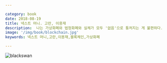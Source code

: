```yaml
---

category: book
date: 2018-08-19
title: 넥스트 머니. 고란, 이용재
description:  나는 가상화폐와 법정화폐와 실체가 모두 '없음'으로 퉁처지는 게 불편하다. 화폐의 실체는 금본위제 폐지 이후 사회문화적 신뢰가 축적되어 형성된 것이라고 생각한다. 가상화폐는 사회문화적 인식의 축적이 비교적 부족하다. 미래를 내다보는 측면에서는 가상화폐가 옳을 수는 있어도, 책에도 나와있듯 너무 앞서가는 것은 현재에 틀린 것과 다름없을 수도 있다.
image: '/img/book/blockchain.jpg'
keywords: 넥스트 머니,고란,이용재,블록체인,가상화폐

---
```


![blackswan](//img/book/black-swan.jpg "blackswan")